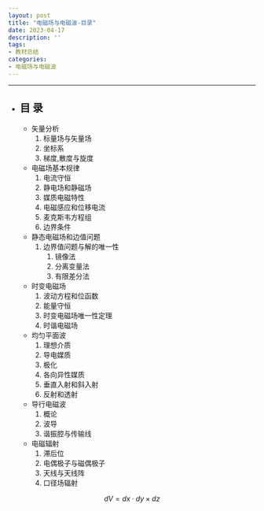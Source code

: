 ```yaml
---
layout: post
title: "电磁场与电磁波-目录"
date: 2023-04-17
description: ''
tags:
- 教材总结
categories:
- 电磁场与电磁波
---
```


*********
* ## 目  录 
  * 矢量分析
    1. 标量场与矢量场
    2. 坐标系
    3. 梯度,散度与旋度
  * 电磁场基本规律
    1. 电流守恒
    2. 静电场和静磁场
    3. 媒质电磁特性
    4. 电磁感应和位移电流
    5. 麦克斯韦方程组
    6. 边界条件
  * 静态电磁场和边值问题
    1. 边界值问题与解的唯一性
       1. 镜像法
       2. 分离变量法
       3. 有限差分法
  * 时变电磁场
    1. 波动方程和位函数
    2. 能量守恒
    3. 时变电磁场唯一性定理
    4. 时谐电磁场
  * 均匀平面波
    1. 理想介质
    2. 导电媒质
    3. 极化
    4. 各向异性媒质
    5. 垂直入射和斜入射
    6. 反射和透射
  * 导行电磁波
    1. 概论
    2. 波导
    3. 谐振腔与传输线
  * 电磁辐射
    1. 滞后位
    2. 电偶极子与磁偶极子
    3. 天线与天线阵
    4. 口径场辐射
  

$$dV=dx \cdot dy \times dz$$
